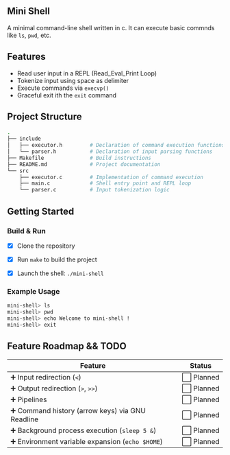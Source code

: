 ## Mini Shell

A minimal command-line shell written in c. It can execute basic commnds like `ls`, `pwd`, etc.


## Features
- Read user input in a REPL (Read_Eval_Print Loop)
- Tokenize input using space as delimiter
- Execute commands via `execvp()`
- Graceful exit ith the `exit` command 

## Project Structure
```bash
.
├── include
│   ├── executor.h         # Declaration of command execution functions
│   └── parser.h           # Declaration of input parsing functions
├── Makefile               # Build instructions
├── README.md              # Project documentation
└── src
    ├── executor.c         # Implementation of command execution
    ├── main.c             # Shell entry point and REPL loop
    └── parser.c           # Input tokenization logic

```
## Getting Started

### Build & Run

- [x] Clone the repository
- [x] Run `make` to build the project
- [x] Launch the shell: `./mini-shell`



### Example Usage
```bash
mini-shell> ls
mini-shell> pwd
mini-shell> echo Welcome to mini-shell !
mini-shell> exit

```


## Feature Roadmap && TODO

| Feature | Status |
|--------|--------|
| ➕ Input redirection (`<`) | ⬜ Planned |
| ➕ Output redirection (`>`, `>>`) | ⬜ Planned |
| ➕ Pipelines  | ⬜ Planned |
| ➕ Command history (arrow keys) via GNU Readline | ⬜ Planned |
| ➕ Background process execution (`sleep 5 &`) | ⬜ Planned |
| ➕ Environment variable expansion (`echo $HOME`) | ⬜ Planned |
